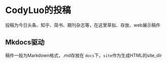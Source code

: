 # CodyLuo的投稿
投稿为今日头条、知乎、简书、期刊杂志等，在这里草拟、存放、web展示稿件


## Mkdocs驱动
稿件一般为Markdown格式，.md存放在 `docs`下，`site`作为生成HTML的site_dir
